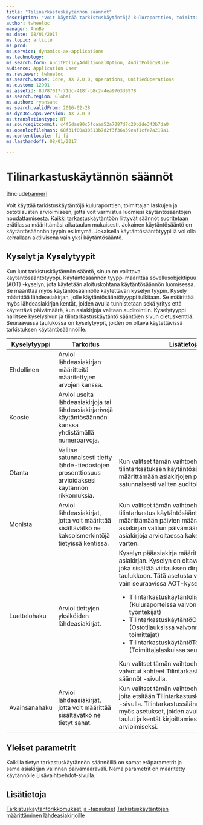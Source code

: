 ```yaml
---
title: "Tilinarkastuskäytännön säännöt"
description: "Voit käyttää tarkistuskäytäntöjä kuluraporttien, toimittajan laskujen ja ostotilausten arvioimiseen, jotta voit varmistua luomiesi käytäntösääntöjen noudattamisesta. Kaikki tarkastuskäytäntöön liittyvät säännöt suoritetaan erätilassa määrittämäsi aikataulun mukaisesti.  Jokainen käytäntösääntö on käytäntösäännön tyypin esiintymä. Jokaisella käytäntösääntötyypillä voi olla kerrallaan aktiivisena vain yksi käytäntösääntö."
author: twheeloc
manager: AnnBe
ms.date: 08/01/2017
ms.topic: article
ms.prod: 
ms.service: dynamics-ax-applications
ms.technology: 
ms.search.form: AuditPolicyAdditionalOption, AuditPolicyRule
audience: Application User
ms.reviewer: twheeloc
ms.search.scope: Core, AX 7.0.0, Operations, UnifiedOperations
ms.custom: 12991
ms.assetid: 8d787017-71dc-418f-b8c2-4ea9763d9978
ms.search.region: Global
ms.author: ryansand
ms.search.validFrom: 2016-02-28
ms.dyn365.ops.version: AX 7.0.0
ms.translationtype: HT
ms.sourcegitcommit: c4f5dae90c5fcaaa52a7087d7c20b2de343b7da0
ms.openlocfilehash: 68f31f00a30513b7d2f3f36a39eaf1cfe7a219a1
ms.contentlocale: fi-fi
ms.lasthandoff: 08/01/2017

---
```


# <a name="audit-policy-rules"></a>Tilinarkastuskäytännön säännöt

[!include[banner](../includes/banner.md)]


Voit käyttää tarkistuskäytäntöjä kuluraporttien, toimittajan laskujen ja ostotilausten arvioimiseen, jotta voit varmistua luomiesi käytäntösääntöjen noudattamisesta. Kaikki tarkastuskäytäntöön liittyvät säännöt suoritetaan erätilassa määrittämäsi aikataulun mukaisesti.  Jokainen käytäntösääntö on käytäntösäännön tyypin esiintymä. Jokaisella käytäntösääntötyypillä voi olla kerrallaan aktiivisena vain yksi käytäntösääntö. 

<a name="queries-and-query-types"></a>Kyselyt ja Kyselytyypit
-----------------------

Kun luot tarkistuskäytännön sääntö, sinun on valittava käytäntösääntötyyppi. Käytäntösäännön tyyppi määrittää sovellusobjektipuu (AOT) -kyselyn, jota käytetään aloituskohtana käytäntösäännön luomisessa. Se määrittää myös käytäntösäännölle käytettävän kyselyn tyypin. Kysely määrittää lähdeasiakirjan, jolle käytäntösääntötyyppi tulkitaan. Se määrittää myös lähdeasiakirjan kentät, joiden avulla tunnistetaan sekä yritys että käytettävä päivämäärä, kun asiakirjoja valitaan auditointiin. Kyselytyyppi hallitsee kyselysivun ja tilintarkastuskäytäntö sääntöjen sivun oletuskenttiä. Seuraavassa taulukossa on kyselytyypit, joiden on oltava käytettävissä tarkistuksen käytäntösäännöille.

<table>
<colgroup>
<col width="33%" />
<col width="33%" />
<col width="33%" />
</colgroup>
<thead>
<tr class="header">
<th>Kyselytyyppi</th>
<th>Tarkoitus</th>
<th>Lisätietoja</th>
</tr>
</thead>
<tbody>
<tr class="odd">
<td>Ehdollinen</td>
<td>Arvioi lähdeasiakirjan määritteitä määritettyjen arvojen kanssa.</td>
<td></td>
</tr>
<tr class="even">
<td>Kooste</td>
<td>Arvioi useita lähdeasiakirjoja tai lähdeasiakirjarivejä käytäntösäännön kanssa yhdistämällä numeroarvoja.</td>
<td></td>
</tr>
<tr class="odd">
<td>Otanta</td>
<td>Valitse satunnaisesti tietty lähde-tiedostojen prosenttiosuus arvioidaksesi käytännön rikkomuksia.</td>
<td>Kun valitset tämän vaihtoehdon, käytä tilintarkastuksen käytäntösääntösivua määrittämään asiakirjojen prosenttiosuuden satunnaisesti valiten auditoinnin.</td>
</tr>
<tr class="even">
<td>Monista</td>
<td>Arvioi lähdeasiakirjat, jotta voit määrittää sisältävätkö ne kaksoismerkintöjä tietyissä kentissä.</td>
<td>Kun valitset tämän vaihtoehdon, käytä tilintarkastus käytäntösääntö sivua määrittämään päivien määrän, joka lisätään asiakirjan valitun päivämäärävälin alkuun asiakirjoja arvioitaessa kaksoiskappaleita varten.</td>
</tr>
<tr class="odd">
<td>Luettelohaku</td>
<td>Arvioi tiettyjen yksiköiden lähdeasiakirjat.</td>
<td>Kyselyn pääasiakirja määrittää auditoitavan asiakirjan. Kyselyn on oltava luettelokysely, joka sisältää viittauksen dirpartytable taulukkoon. Tätä asetusta voidaan käyttää vain seuraavissa AOT-kyselyissä:
<ul>
<li><span class="ui">Tilintarkastuskäytäntölista</span> (Kuluraporteissa valvonnassa olevat työntekijät)</li>
<li><span class="ui">TilintarkastuskäytäntöOstoLista</span> (Ostotilauksissa valvonnassa olevat toimittajat)</li>
<li><span class="ui">TilintarkastuskäytäntöToimittajaLaskuLista</span> (Toimittajalaskuissa seuratut toimittajat)</li>
</ul>
Kun valitset tämän vaihtoehdon, määritä valvotut kohteet Tilintarkastuskäytännön säännöt -sivulla.</td>
</tr>
<tr class="even">
<td>Avainsanahaku</td>
<td>Arvioi lähdeasiakirjat, jotta voit määrittää sisältävätkö ne tietyt sanat.</td>
<td>Kun valitset tämän vaihtoehdon, syötä sanat, joita etsitään Tilintarkastuskäytännön säännöt -sivulla. Tilintarkastussäännöt-sivu sisältää myös asetukset, joiden avulla voit määrittää taulut ja kentät kirjoittamiesi sanojen arvioimiseksi.</td>
</tr>
</tbody>
</table>

## <a name="common-parameters"></a>Yleiset parametrit
Kaikilla tietyn tarkastuskäytännön säännöillä on samat eräparametrit ja sama asiakirjan valinnan päivämääräväli. Nämä parametrit on määritetty käytännölle Lisävaihtoehdot-sivulla.



<a name="see-also"></a>Lisätietoja
--------

[Tarkistuskäytäntörikkomukset ja -tapaukset](audit-policy-violations-cases.md)
[Tarkistuskäytäntöjen määrittäminen lähdeasiakirjoille](tasks/define-audit-policies-source-documents.md)



